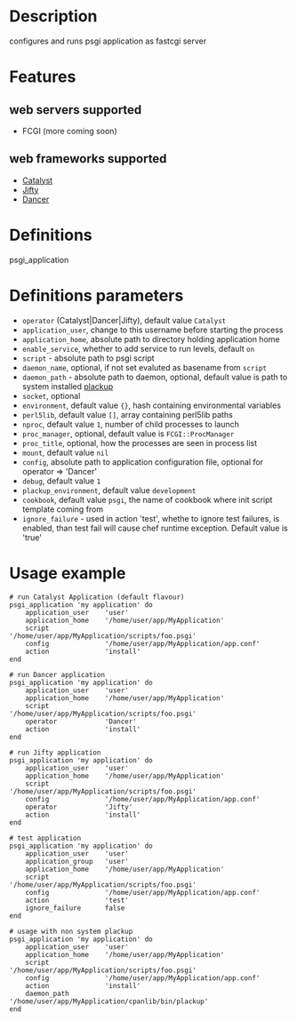 # Description

configures and runs psgi application as fastcgi server

# Features

## web servers supported
- FCGI (more coming soon)

## web frameworks supported
- [Catalyst](http://search.cpan.org/perldoc?Catalyst)
- [Jifty](http://search.cpan.org/perldoc?Jifty)
- [Dancer](http://search.cpan.org/perldoc?Dancer)


# Definitions
psgi_application


# Definitions parameters
- `operator` (Catalyst|Dancer|Jifty), default value `Catalyst`
- `application_user`, change to this username before starting the process
- `application_home`, absolute path to directory holding application home
- `enable_service`, whether to add service to run levels, default `on`
- `script` - absolute path to psgi script
- `daemon_name`, optional, if not set evaluted as basename from `script` 
- `daemon_path` - absolute path to daemon, optional, default value is path to system installed [plackup](http://search.cpan.org/perldoc?plackup)
- `socket`, optional
- `environment`, default value `{}`, hash containing environmental variables
- `perl5lib`, default value `[]`, array containing perl5lib paths
- `nproc`, default value `1`, number of child processes to launch
- `proc_manager`, optional, default value is `FCGI::ProcManager`
- `proc_title`, optional, how the processes are seen in process list
- `mount`, default value `nil` 
- `config`, absolute path to application configuration file, optional for operator => 'Dancer'
- `debug`, default value `1`
- `plackup_environment`, default value `development`
- `cookbook`, default value `psgi`, the name of cookbook where init script template coming from
- `ignore_failure` - used in action 'test', whethe to ignore test failures, is enabled, than test fail will cause chef runtime exception. Default value is 'true'

# Usage example

    # run Catalyst Application (default flavour)
    psgi_application 'my application' do
        application_user    'user'
        application_home    '/home/user/app/MyApplication'
        script              '/home/user/app/MyApplication/scripts/foo.psgi'
        config              '/home/user/app/MyApplication/app.conf'
        action              'install'      
    end

    # run Dancer application
    psgi_application 'my application' do
        application_user    'user'
        application_home    '/home/user/app/MyApplication'
        script              '/home/user/app/MyApplication/scripts/foo.psgi'
        operator            'Dancer'
        action              'install'      
    end

    # run Jifty application
    psgi_application 'my application' do
        application_user    'user'
        application_home    '/home/user/app/MyApplication'
        script              '/home/user/app/MyApplication/scripts/foo.psgi'
        config              '/home/user/app/MyApplication/app.conf'
        operator            'Jifty'
        action              'install'      
    end
    
    # test application
    psgi_application 'my application' do
        application_user    'user'
        application_group   'user'
        application_home    '/home/user/app/MyApplication'
        script              '/home/user/app/MyApplication/scripts/foo.psgi'
        config              '/home/user/app/MyApplication/app.conf'
        action              'test'
        ignore_failure      false
    end

    # usage with non system plackup
    psgi_application 'my application' do
        application_user    'user'
        application_home    '/home/user/app/MyApplication'
        script              '/home/user/app/MyApplication/scripts/foo.psgi'
        config              '/home/user/app/MyApplication/app.conf'
        action              'install'
        daemon_path         '/home/user/app/MyApplication/cpanlib/bin/plackup'      
    end


